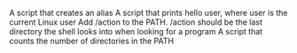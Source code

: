 A script that creates an alias
A script that prints hello user, where user is the current Linux user
Add /action to the PATH. /action should be the last directory the shell looks into when looking for a program
A script that counts the number of directories in the PATH
